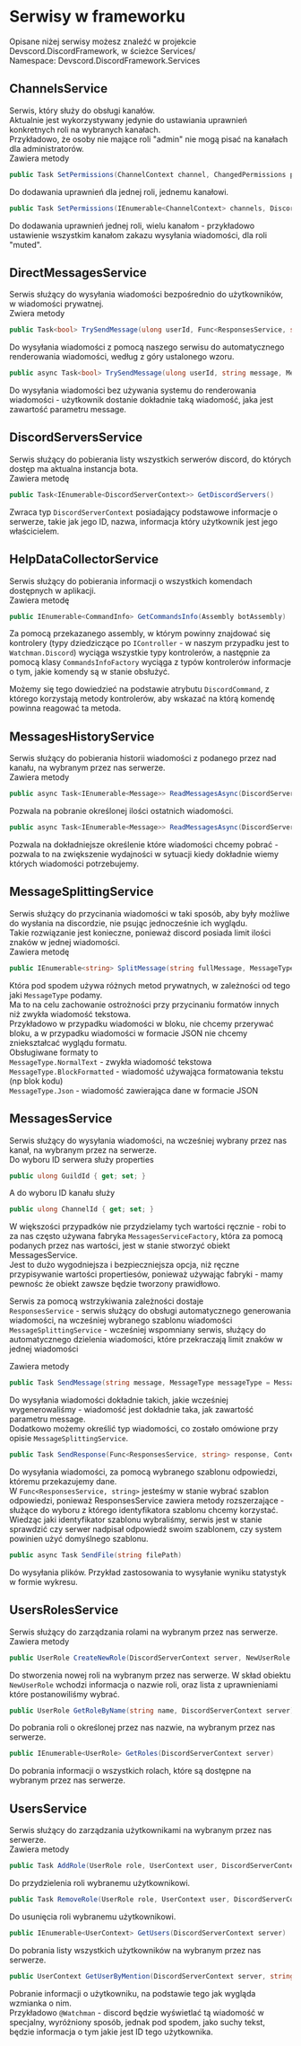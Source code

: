 # Serwisy w frameworku  

Opisane niżej serwisy możesz znaleźć w projekcie Devscord.DiscordFramework, w ścieżce Services/  
Namespace: Devscord.DiscordFramework.Services  

## ChannelsService   

Serwis, który służy do obsługi kanałów.  
Aktualnie jest wykorzystywany jedynie do ustawiania uprawnień konkretnych roli na wybranych kanałach.  
Przykładowo, że osoby nie mające roli "admin" nie mogą pisać na kanałach dla administratorów.  
Zawiera metody   
```csharp  
public Task SetPermissions(ChannelContext channel, ChangedPermissions permissions, UserRole userRole)  
```  
Do dodawania uprawnień dla jednej roli, jednemu kanałowi.  
```csharp  
public Task SetPermissions(IEnumerable<ChannelContext> channels, DiscordServerContext server, ChangedPermissions permissions, UserRole userRole)  
```  
Do dodawania uprawnień jednej roli, wielu kanałom - przykładowo ustawienie wszystkim kanałom zakazu wysyłania wiadomości, dla roli "muted".  

## DirectMessagesService  

Serwis służący do wysyłania wiadomości bezpośrednio do użytkowników, w wiadomości prywatnej.  
Zwiera metody   
```csharp  
public Task<bool> TrySendMessage(ulong userId, Func<ResponsesService, string> response, Contexts contexts)  
```  
Do wysyłania wiadomości z pomocą naszego serwisu do automatycznego renderowania wiadomości, według z góry ustalonego wzoru.  
```csharp  
public async Task<bool> TrySendMessage(ulong userId, string message, MessageType messageType = MessageType.NormalText)  
```  
Do wysyłania wiadomości bez używania systemu do renderowania wiadomości - użytkownik dostanie dokładnie taką wiadomość, jaka jest zawartość parametru message.  

## DiscordServersService  

Serwis służący do pobierania listy wszystkich serwerów discord, do których dostęp ma aktualna instancja bota.  
Zawiera metodę  
```csharp  
public Task<IEnumerable<DiscordServerContext>> GetDiscordServers()  
```  
Zwraca typ `DiscordServerContext` posiadający podstawowe informacje o serwerze, takie jak jego ID, nazwa, informacja który użytkownik jest jego właścicielem.  

## HelpDataCollectorService  

Serwis służący do pobierania informacji o wszystkich komendach dostępnych w aplikacji.  
Zawiera metodę  
```csharp  
public IEnumerable<CommandInfo> GetCommandsInfo(Assembly botAssembly)  
```  
Za pomocą przekazanego assembly, w którym powinny znajdować się kontrolery (typy dziedziczące po `IController` - w naszym przypadku jest to `Watchman.Discord`) wyciąga wszystkie typy kontrolerów, a następnie za pomocą klasy `CommandsInfoFactory` wyciąga z typów kontrolerów informacje o tym, jakie komendy są w stanie obsłużyć.  

Możemy się tego dowiedzieć na podstawie atrybutu `DiscordCommand`, z którego korzystają metody kontrolerów, aby wskazać na którą komendę powinna reagować ta metoda.  

## MessagesHistoryService  

Serwis służący do pobierania historii wiadomości z podanego przez nad kanału, na wybranym przez nas serwerze.  
Zawiera metody  
```csharp  
public async Task<IEnumerable<Message>> ReadMessagesAsync(DiscordServerContext server, ChannelContext channelContext, int limit)  
```  
Pozwala na pobranie określonej ilości ostatnich wiadomości.  
```csharp  
public async Task<IEnumerable<Message>> ReadMessagesAsync(DiscordServerContext server, ChannelContext channelContext, int limit, ulong fromMessageId, bool goBefore)  
```  
Pozwala na dokładniejsze określenie które wiadomości chcemy pobrać - pozwala to na zwiększenie wydajności w sytuacji kiedy dokładnie wiemy których wiadomości potrzebujemy.  

## MessageSplittingService  

Serwis służący do przycinania wiadomości w taki sposób, aby były możliwe do wysłania na discordzie, nie psując jednocześnie ich wyglądu.  
Takie rozwiązanie jest konieczne, ponieważ discord posiada limit ilości znaków w jednej wiadomości.  
Zawiera metodę   
```csharp  
public IEnumerable<string> SplitMessage(string fullMessage, MessageType messageType)  
```  
Która pod spodem używa różnych metod prywatnych, w zależności od tego jaki `MessageType` podamy.  
Ma to na celu zachowanie ostrożności przy przycinaniu formatów innych niż zwykła wiadomość tekstowa.  
Przykładowo w przypadku wiadomości w bloku, nie chcemy przerywać bloku, a w przypadku wiadomości w formacie JSON nie chcemy zniekształcać wyglądu formatu.  
Obsługiwane formaty to   
`MessageType.NormalText` - zwykła wiadomość tekstowa  
`MessageType.BlockFormatted` - wiadomość używająca formatowania tekstu (np blok kodu)  
`MessageType.Json` - wiadomość zawierająca dane w formacie JSON  

## MessagesService  

Serwis służący do wysyłania wiadomości, na wcześniej wybrany przez nas kanał, na wybranym przez na serwerze.  
Do wyboru ID serwera służy properties  
```csharp  
public ulong GuildId { get; set; }  
```  
A do wyboru ID kanału służy   
```csharp  
public ulong ChannelId { get; set; }  
```  
W większości przypadków nie przydzielamy tych wartości ręcznie - robi to za nas często używana fabryka `MessagesServiceFactory`, która za pomocą podanych przez nas wartości, jest w stanie stworzyć obiekt MessagesService.  
Jest to dużo wygodniejsza i bezpieczniejsza opcja, niż ręczne przypisywanie wartości propertiesów, ponieważ używając fabryki - mamy pewnośc że obiekt zawsze będzie tworzony prawidłowo.  

Serwis za pomocą wstrzykiwania zależności dostaje   
`ResponsesService` - serwis służący do obsługi automatycznego generowania wiadomości, na wcześniej wybranego szablonu wiadomości  
`MessageSplittingService` - wcześniej wspomniany serwis, służący do automatycznego dzielenia wiadomości, które przekraczają limit znaków w jednej wiadomości  

Zawiera metody  
```csharp  
public Task SendMessage(string message, MessageType messageType = MessageType.NormalText)  
```  
Do wysyłania wiadomości dokładnie takich, jakie wcześniej wygenerowaliśmy - wiadomość jest dokładnie taka, jak zawartość parametru message.  
Dodatkowo możemy określić typ wiadomości, co zostało omówione przy opisie `MessageSplittingService`.  
```csharp  
public Task SendResponse(Func<ResponsesService, string> response, Contexts contexts)  
```  
Do wysyłania wiadomości, za pomocą wybranego szablonu odpowiedzi, któremu przekazujemy dane.  
W `Func<ResponsesService, string>` jesteśmy w stanie wybrać szablon odpowiedzi, ponieważ ResponsesService zawiera metody rozszerzające - służące do wyboru z którego identyfikatora szablonu chcemy korzystać.  
Wiedząc jaki identyfikator szablonu wybraliśmy, serwis jest w stanie sprawdzić czy serwer nadpisał odpowiedź swoim szablonem, czy system powinien użyć domyślnego szablonu.  
```csharp  
public async Task SendFile(string filePath)  
```  
Do wysyłania plików. Przykład zastosowania to wysyłanie wyniku statystyk w formie wykresu.  

## UsersRolesService  

Serwis służący do zarządzania rolami na wybranym przez nas serwerze.  
Zawiera metody  
```csharp  
public UserRole CreateNewRole(DiscordServerContext server, NewUserRole userRole)  
```  
Do stworzenia nowej roli na wybranym przez nas serwerze.  W skład obiektu `NewUserRole` wchodzi informacja o nazwie roli, oraz lista z uprawnieniami które postanowiliśmy wybrać.  
```csharp  
public UserRole GetRoleByName(string name, DiscordServerContext server)  
```  
Do pobrania roli o określonej przez nas nazwie, na wybranym przez nas serwerze.  
```csharp  
public IEnumerable<UserRole> GetRoles(DiscordServerContext server)  
```  
Do pobrania informacji o wszystkich rolach, które są dostępne na wybranym przez nas serwerze.  

## UsersService  

Serwis służący do zarządzania użytkownikami na wybranym przez nas serwerze.  
Zawiera metody  
```csharp  
public Task AddRole(UserRole role, UserContext user, DiscordServerContext server)  
```  
Do przydzielenia roli wybranemu użytkownikowi.  
```csharp  
public Task RemoveRole(UserRole role, UserContext user, DiscordServerContext server)  
```  
Do usunięcia roli wybranemu użytkownikowi.  
```csharp  
public IEnumerable<UserContext> GetUsers(DiscordServerContext server)  
```  
Do pobrania listy wszystkich użytkowników na wybranym przez nas serwerze.  
```csharp  
public UserContext GetUserByMention(DiscordServerContext server, string mention)  
```  
Pobranie informacji o użytkowniku, na podstawie tego jak wygląda wzmianka o nim.   
Przykładowo `@Watchman` - discord będzie wyświetlać tą wiadomość w specjalny, wyróżniony sposób, jednak pod spodem, jako suchy tekst, będzie informacja o tym jakie jest ID tego użytkownika.